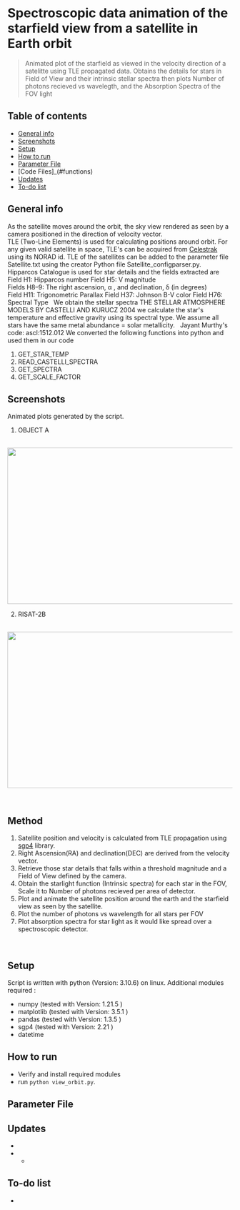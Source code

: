 # Spectroscopic data animation of the starfield view from a satellite in Earth orbit
> Animated plot of the starfield as viewed in the velocity direction of a satelitte using TLE propagated data.
> Obtains the details for stars in Field of View  and their intrinsic stellar spectra then plots Number of photons recieved vs wavelegth, and the Absorption Spectra of the FOV light

## Table of contents
* [General info](#general-info)
* [Screenshots](#screenshots)
* [Setup](#setup)
* [How to run ](#how)
* [Parameter File](#parameter)
* [Code Files]_(#functions)
* [Updates](#updates)
* [To-do list](#to-do)


## General info
As the satellite moves around the orbit, the sky view rendered as seen by a camera positioned in the direction of velocity vector.  
TLE (Two-Line Elements) is used for calculating positions around orbit. For any given valid satellite in space, TLE's can be acquired from [Celestrak](https://celestrak.org/NORAD/documentation/gp-data-formats.php) using its NORAD id. 
TLE of the satellites can be added to the parameter file Satellite.txt using the creator Python file Satellite_configparser.py.
&nbsp;   
Hipparcos Catalogue is used for star details and the fields extracted are      
Field H1: Hipparcos number
Field H5: V magnitude    
Fields H8–9:  The right ascension, α , and declination, δ (in degrees)  
Field H11: Trigonometric Parallax
Field H37: Johnson B-V color
Field H76: Spectral Type
&nbsp; 
We obtain the stellar spectra THE STELLAR ATMOSPHERE MODELS BY CASTELLI AND KURUCZ 2004
we calculate the star's temperature and effective gravity using its spectral type. 
We assume all stars have the same metal abundance = solar metallicity.
&nbsp; 
Jayant Murthy's code: ascl:1512.012
We converted the following functions into python and used them in our code
1. GET_STAR_TEMP
2. READ_CASTELLI_SPECTRA
3. GET_SPECTRA
4. GET_SCALE_FACTOR
&nbsp;

 

## Screenshots
Animated plots generated by the script.    

1.  OBJECT A    
<br>
<img src="./img/OBJECT_A.gif" width="700" height="350" />


2.  RISAT-2B     
<br>
<img src="./img/RISAT-2B.gif" width="700" height="350" />


&nbsp;         



## Method   
1.  Satellite position and velocity is calculated from TLE propagation using [sgp4](https://pypi.org/project/sgp4/) library. 
2.  Right Ascension(RA) and declination(DEC) are derived from the velocity vector.   
3.  Retrieve those star details that falls within a threshold magnitude and a Field of View defined by the camera.
4.  Obtain the starlight function (Intrinsic spectra) for each star in the FOV, Scale it to Number of photons recieved per area of detector.
5.  Plot and animate the satellite position around the earth and the starfield view as seen by the satellite.
6.  Plot the number of photons vs wavelength for all stars per FOV
7.  Plot absorption spectra for star light as it would like spread over a spectroscopic detector.

&nbsp;    


## Setup
Script is written with python (Version: 3.10.6) on linux. Additional modules required :   

* numpy       (tested with Version: 1.21.5 )
* matplotlib  (tested with Version: 3.5.1 )
* pandas      (tested with Version: 1.3.5 )
* sgp4        (tested with Version: 2.21 )
* datetime 

## How to run   
* Verify and install required modules 
* run `python view_orbit.py`. 

## Parameter File


## Updates   
*   
*   *  

## To-do list
* 

